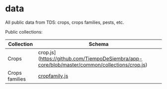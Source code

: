 # data
All public data from TDS: crops, crops families, pests, etc.

Public collections:

|Collection|Schema|
|---|---|
|Crops|crop.js](https://github.com/TiempoDeSiembra/app-core/blob/master/common/collections/crop.js)|
|Crops families|[cropfamily.js](https://github.com/TiempoDeSiembra/app-core/blob/master/common/collections/cropfamily.js)|
